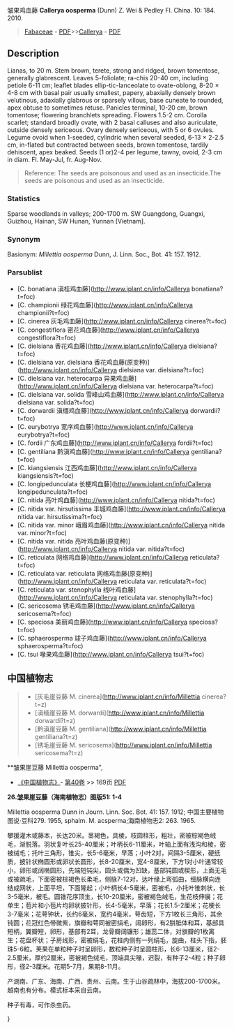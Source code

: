 皱果鸡血藤 **Callerya oosperma** (Dunn) Z. Wei & Pedley Fl. China. 10: 184. 2010.

> [Fabaceae](http://www.iplant.cn/info/Fabaceae?t=foc) - [PDF](http://www.iplant.cn/foc/pdf/Fabaceae.pdf)>>[Callerya](http://www.iplant.cn/info/Callerya?t=foc) - [PDF](http://www.iplant.cn/foc/pdf/Callerya.pdf)

## Description

Lianas, to 20 m. Stem brown, terete, strong and ridged, brown tomentose, generally glabrescent. Leaves 5-foliolate; ra-chis 20-40 cm, including petiole 6-11 cm; leaflet blades ellip-tic-lanceolate to ovate-oblong, 8-20 × 4-8 cm with basal pair usually smallest, papery, abaxially densely brown velutinous, adaxially glabrous or sparsely villous, base cuneate to rounded, apex obtuse to sometimes retuse. Panicles terminal, 10-20 cm, brown tomentose; flowering branchlets spreading. Flowers 1.5-2 cm. Corolla scarlet; standard broadly ovate, with 2 basal calluses and also auriculate, outside densely sericeous. Ovary densely sericeous, with 5 or 6 ovules. Legume ovoid when 1-seeded, cylindric when several seeded, 6-13 × 2-2.5 cm, in-flated but contracted between seeds, brown tomentose, tardily dehiscent, apex beaked. Seeds (1 or)2-4 per legume, tawny, ovoid, 2-3 cm in diam. Fl. May-Jul, fr. Aug-Nov.

> Reference: 
> The seeds are poisonous and used as an insecticide.The seeds are poisonous and used as an insecticide.

### Statistics
Sparse woodlands in valleys; 200-1700 m. SW Guangdong, Guangxi, Guizhou, Hainan, SW Hunan, Yunnan [Vietnam].

### Synonym
Basionym: *Millettia oosperma* Dunn, J. Linn. Soc., Bot. 41: 157. 1912.


### Parsublist

* [C.  bonatiana  滇桂鸡血藤](http://www.iplant.cn/info/Callerya bonatiana?t=foc)
* [C.  championii  绿花鸡血藤](http://www.iplant.cn/info/Callerya championii?t=foc)
* [C.  cinerea  灰毛鸡血藤](http://www.iplant.cn/info/Callerya cinerea?t=foc)
* [C.  congestiflora  密花鸡血藤](http://www.iplant.cn/info/Callerya congestiflora?t=foc)
* [C.  dielsiana  香花鸡血藤](http://www.iplant.cn/info/Callerya dielsiana?t=foc)
* [C.  dielsiana var. dielsiana  香花鸡血藤(原变种)](http://www.iplant.cn/info/Callerya dielsiana var. dielsiana?t=foc)
* [C.  dielsiana var. heterocarpa  异果鸡血藤](http://www.iplant.cn/info/Callerya dielsiana var. heterocarpa?t=foc)
* [C.  dielsiana var. solida  雪峰山鸡血藤](http://www.iplant.cn/info/Callerya dielsiana var. solida?t=foc)
* [C.  dorwardii  滇缅鸡血藤](http://www.iplant.cn/info/Callerya dorwardii?t=foc)
* [C.  eurybotrya  宽序鸡血藤](http://www.iplant.cn/info/Callerya eurybotrya?t=foc)
* [C.  fordii  广东鸡血藤](http://www.iplant.cn/info/Callerya fordii?t=foc)
* [C.  gentiliana  黔滇鸡血藤](http://www.iplant.cn/info/Callerya gentiliana?t=foc)
* [C.  kiangsiensis  江西鸡血藤](http://www.iplant.cn/info/Callerya kiangsiensis?t=foc)
* [C.  longipedunculata  长梗鸡血藤](http://www.iplant.cn/info/Callerya longipedunculata?t=foc)
* [C.  nitida  亮叶鸡血藤](http://www.iplant.cn/info/Callerya nitida?t=foc)
* [C.  nitida var. hirsutissima  丰城鸡血藤](http://www.iplant.cn/info/Callerya nitida var. hirsutissima?t=foc)
* [C.  nitida var. minor  峨眉鸡血藤](http://www.iplant.cn/info/Callerya nitida var. minor?t=foc)
* [C.  nitida var. nitida  亮叶鸡血藤(原变种)](http://www.iplant.cn/info/Callerya nitida var. nitida?t=foc)
* [C.  reticulata  网络鸡血藤](http://www.iplant.cn/info/Callerya reticulata?t=foc)
* [C.  reticulata var. reticulata  网络鸡血藤(原变种)](http://www.iplant.cn/info/Callerya reticulata var. reticulata?t=foc)
* [C.  reticulata var. stenophylla  线叶鸡血藤](http://www.iplant.cn/info/Callerya reticulata var. stenophylla?t=foc)
* [C.  sericosema  锈毛鸡血藤](http://www.iplant.cn/info/Callerya sericosema?t=foc)
* [C.  speciosa  美丽鸡血藤](http://www.iplant.cn/info/Callerya speciosa?t=foc)
* [C.  sphaerosperma  球子鸡血藤](http://www.iplant.cn/info/Callerya sphaerosperma?t=foc)
* [C.  tsui  喙果鸡血藤](http://www.iplant.cn/info/Callerya tsui?t=foc)

## 中国植物志

> * [灰毛崖豆藤  M.  cinerea](http://www.iplant.cn/info/Millettia cinerea?t=z)
> * [滇缅崖豆藤  M.  dorwardi](http://www.iplant.cn/info/Millettia dorwardi?t=z)
> * [黔滇崖豆藤  M.  gentiliana](http://www.iplant.cn/info/Millettia gentiliana?t=z)
> * [锈毛崖豆藤  M.  sericosema](http://www.iplant.cn/info/Millettia sericosema?t=z)

**皱果崖豆藤 Millettia oosperma",


* [《中国植物志》](http://www.iplant.cn/frps)- [第40卷](http://www.iplant.cn/frps/vol/40) >> 169页 [PDF](http://www.iplant.cn/frps/pdf/40/169a.PDF)

**26.皱果崖豆藤（海南植物志）图版51: 1-4**

Millettia oosperma Dunn in Journ. Linn. Soc. Bot. 41: 157. 1912; 中国主要植物图说·豆科279. 1955, sphalm. M. acsperma;海南植物志2: 263. 1965.

攀援灌木或藤本，长达20米。茎褐色，具棱，枝圆柱形，粗壮，密被棕褐色绒毛，渐脱落。羽状复叶长25-40厘米；叶柄长6-11厘米，叶轴上面有浅沟和棱，密被绒毛；托叶三角形，锥尖，长5-6毫米，早落；小叶2对，间隔3-5厘米，硬纸质，披针状椭圆形或卵状长圆形，长8-20厘米，宽4-8厘米，下方1对小叶通常较小，卵形或阔椭圆形，先端短钝尖，圆头或偶为凹缺，基部钝圆或楔形，上面无毛或被疏毛，下面密被棕褐色长柔毛，侧脉7-12对，达叶缘上弯弧曲，细脉横向连结成网状，上面平坦，下面隆起；小叶柄长4-5毫米，密被毛，小托叶锥刺状，长3-5毫米，被毛。圆锥花序顶生，长10-20厘米，密被褐色绒毛，生花枝伸展；花单生；苞片和小苞片均卵状披针形，长4-5毫米，早落；花长1.5-2厘米；花梗长3-7毫米；花萼钟状，长约6毫米，宽约4毫米，萼齿短，下方1枚长三角形，其余钝圆；花冠红色带微紫，旗瓣和萼同被密绢毛，阔卵形，有2胼胝体和耳，基部具短柄，翼瓣短，卵形，基部有2耳，龙骨瓣阔镰形；雄蕊二体，对旗瓣的1枚离生；花盘杯状；子房线形，密被绢毛，花柱内侧有一列绢毛，旋曲，柱头下指，胚珠5-6粒。荚果在单粒种子时呈卵形，数粒种子时呈圆柱形，长6-13厘米，径2-2.5厘米，厚约2厘米，密被褐色绒毛，顶端具尖喙，迟裂，有种子2-4粒；种子卵形，径2-3厘米。花期5-7月，果期8-11月。

产湖南、广东、海南、广西、贵州、云南。生于山谷疏林中，海拔200-1700米。越南也有分布。模式标本采自云南。

种子有毒，可作杀虫药。


}